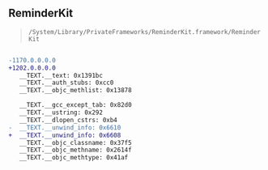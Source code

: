 ## ReminderKit

> `/System/Library/PrivateFrameworks/ReminderKit.framework/ReminderKit`

```diff

-1170.0.0.0.0
+1202.0.0.0.0
   __TEXT.__text: 0x1391bc
   __TEXT.__auth_stubs: 0xcc0
   __TEXT.__objc_methlist: 0x13878

   __TEXT.__gcc_except_tab: 0x82d0
   __TEXT.__ustring: 0x292
   __TEXT.__dlopen_cstrs: 0xb4
-  __TEXT.__unwind_info: 0x6610
+  __TEXT.__unwind_info: 0x6608
   __TEXT.__objc_classname: 0x37f5
   __TEXT.__objc_methname: 0x2614f
   __TEXT.__objc_methtype: 0x41af

```

